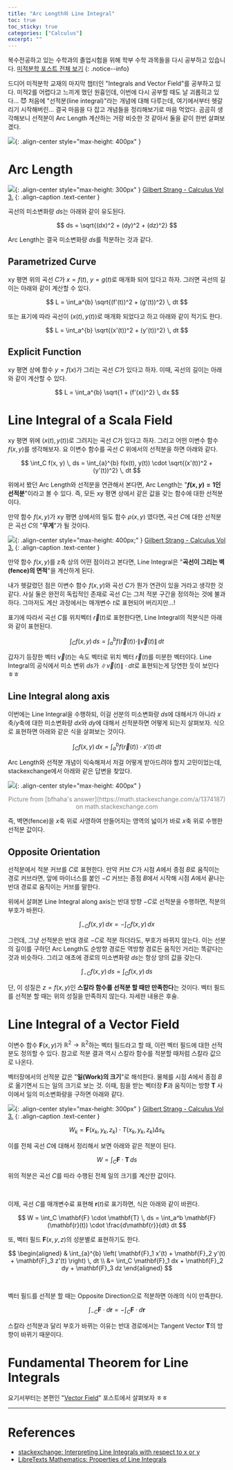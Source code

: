 ```yaml
---
title: "Arc Length와 Line Integral"
toc: true
toc_sticky: true
categories: ["Calculus"]
excerpt: ""
---
```


복수전공하고 있는 수학과의 졸업시험을 위해 학부 수학 과목들을 다시 공부하고 있습니다. [미적분학 포스트 전체 보기](/categories/calculus)
{: .notice--info}

드디어 미적분학 교재의 마지막 챕터인 "Integrals and Vector Field"를 공부하고 있다. 미적2를 어렵다고 느끼게 했던 원흉인데, 이번에 다시 공부할 때도 날 괴롭히고 있다... 😈 처음에 "선적분(line integral)"라는 개념에 대해 다루는데, 여기에서부터 헷갈리기 시작해버린... 결국 마음을 다 잡고 개념들을 정리해보기로 마음 먹었다. 곰곰히 생각해보니 선적분이 Arc Length 계산하는 거랑 비슷한 것 같아서 둘을 같이 한번 살펴보겠다.

![](/images/meme/i-do-it.jpeg){: .align-center style="max-height: 400px" }

# Arc Length

![](/images/mathematics/calculus/arc-length.png){: .align-center style="max-height: 300px" }
[Gilbert Strang - Calculus Vol 3.](https://open.umn.edu/opentextbooks/textbooks/calculus-volume-3)
{: .align-caption .text-center }


곡선의 미소변화량 $ds$는 아래와 같이 유도된다.

$$
ds = \sqrt{(dx)^2 + (dy)^2 + (dz)^2}
$$

Arc Length는 결국 미소변화량 $ds$를 적분하는 것과 같다.

## Parametrized Curve

xy 평면 위의 곡선 $C$가 $x = f(t)$, $y = g(t)$로 매개화 되어 있다고 하자. 그러면 곡선의 길이는 아래와 같이 계산할 수 있다.

$$
L = \int_a^{b} \sqrt{(f'(t))^2 + (g'(t))^2} \, dt
$$

또는 표기에 따라 곡선이 $(x(t), y(t))$로 매개화 되었다고 하고 아래와 같이 적기도 한다.

$$
L = \int_a^{b} \sqrt{(x'(t))^2 + (y'(t))^2} \, dt
$$

## Explicit Function

xy 평면 상에 함수 $y = f(x)$가 그리는 곡선 $C$가 있다고 하자. 이때, 곡선의 길이는 아래와 같이 계산할 수 있다.

$$
L = \int_a^{b} \sqrt{1 + (f'(x))^2} \, dx
$$

# Line Integral of a Scala Field

xy 평면 위에 $(x(t), y(t))$로 그려지는 곡선 $C$가 있다고 하자. 그리고 어떤 이변수 함수 $f(x, y)$를 생각해보자. 요 이변수 함수를 곡선 $C$ 위에서의 선적분을 하면 아래와 같다.

$$
\int_C f(x, y) \, ds = \int_{a}^{b} f(x(t), y(t)) \cdot \sqrt{(x'(t))^2 + (y'(t))^2} \, dt
$$

위에서 봤던 Arc Length와 선적분을 연관해서 본다면, Arc Length는 "**$f(x, y) = 1$인 선적분**"이라고 볼 수 있다. 즉, 모든 xy 평면 상에서 같은 값을 갖는 함수에 대한 선적분이다.

만약 함수 $f(x, y)$가 xy 평면 상에서의 밀도 함수 $\rho(x, y)$ 였다면, 곡선 $C$에 대한 선적분은 곡선 $C$의 "**무게**"가 될 것이다.

![](/images/mathematics/calculus/line-integral-of-scala-field.png){: .align-center style="max-height: 400px;" }
[Gilbert Strang - Calculus Vol 3.](https://open.umn.edu/opentextbooks/textbooks/calculus-volume-3)
{: .align-caption .text-center }

만약 함수 $f(x, y)$를 z축 상의 어떤 점이라고 본다면, Line Integral은 "**곡선이 그리는 벽(fence)의 면적**"을 계산하게 된다.

내가 헷갈렸던 점은 이변수 함수 $f(x, y)$와 곡선 $C$가 뭔가 연관이 있을 거라고 생각한 것 같다. 사실 둘은 완전히 독립적인 존재로 곡선 $C$는 그저 적분 구간을 정의하는 것에 불과하다. 그마저도 계산 과정에서는 매개변수 $t$로 표현되어 버리지만...!

표기에 따라서 곡선 $C$를 위치벡터 $\vec{r}(t)$로 표현한다면, Line Integral의 적분식은 아래와 같이 표현된다.

<div class="definition" markdown="1">

$$
\int_C f(x, y) \, ds = \int_a^{b} f(\vec{r}(t)) \cdot \| \vec{v}(t) \| \, dt
$$

</div>

갑자기 등장한 벡터 $\vec{v}(t)$는 속도 벡터로 위치 벡터 $\vec{r}(t)$를 미분한 벡터이다. Line Integral의 공식에서 미소 변위 $ds$가 $\| \vec{v}(t) \| \cdot dt$로 표현되는게 당연한 듯이 보인다 ㅎㅎ

## Line Integral along axis

이번에는 Line Integral을 수행하되, 이걸 선분의 미소변화량 $ds$에 대해서가 아니라 $x$축/$y$축에 대한 미소변화량 $dx$와 $dy$에 대해서 선적분하면 어떻게 되는지 살펴보자. 식으로 표현하면 아래와 같은 식을 살펴보는 것이다.

$$
\int_C f(x, y) \, dx = \int_a^{b} f(\vec{r}(t)) \cdot x'(t) \, dt
$$

Arc Length와 선적분 개념이 익숙해져서 저걸 어떻게 받아드려야 할지 고민이었는데, stackexchange에서 아래와 같은 답변을 찾았다.

![](/images/mathematics/calculus/line-integrals-along-axis.jpg){: .align-center style="max-height: 400px" }
<p markdown="1" style="text-align: center; color: gray; margin-top: 0;">
Picture from [bfhaha's answer](https://math.stackexchange.com/a/1374187) on math.stackexchange.com
</p>

즉, 벽면(fence)을 $x$축 위로 사영하여 만들어지는 영역의 넓이가 바로 $x$축 위로 수행한 선적분 값이다.

## Opposite Orientation

선적분에서 적분 커브를 $C$로 표현한다. 만약 커브 $C$가 시점 $A$에서 종점 $B$로 움직이는 경로 커브라면, 앞에 마이너스를 붙인 $-C$ 커브는 종점 $B$에서 시작해 시점 $A$에서 끝나는 반대 경로로 움직이는 커브를 말한다.

위에서 살펴본 Line Integral along axis는 반대 방향 $-C$로 선적분을 수행하면, 적분의 부호가 바뀐다.

$$
\int_{-C} f(x, y) \, dx = - \int_C f(x, y) \, dx
$$

그런데, 그냥 선적분은 반대 경로 $-C$로 적분 하더라도, 부호가 바뀌지 않는다. 이는 선분의 길이를 구하던 Arc Length도 순방향 경로든 역방향 경로든 움직인 거리는 똑같다는 것과 비슷하다. 그리고 애초에 경로의 미소변화량 $ds$는 항상 양의 값을 갖는다.

$$
\int_{-C} f(x, y) \, ds = \int_{C} f(x, y) \, ds
$$

단, 이 성질은 $z = f(x, y)$인 **스칼라 함수를 선적분 할 때만 만족한다**는 것이다. 벡터 필드를 선적분 할 때는 위의 성질을 만족하지 않는다. 자세한 내용은 후술.


# Line Integral of a Vector Field

이변수 함수 $\mathbf{F}(x, y)$가 $\mathbb{R}^2 \rightarrow \mathbb{R}^2$하는 벡터 필드라고 할 때, 이런 벡터 필드에 대한 선적분도 정의할 수 있다. 참고로 적분 결과 역시 스칼라 함수를 적분할 때처럼 스칼라 값으로 나온다.

벡터장에서의 선적분 값은 "**일(Work)의 크기**"로 해석한다. 물체를 시점 $A$에서 종점 $B$로 옮기면서 드는 일의 크기로 보는 것. 이때, 힘을 받는 벡터장 $\mathbf{F}$과 움직이는 방향 $\mathbf{T}$ 사이에서 일의 미소변화량을 구하면 아래와 같다.

![](/images/mathematics/calculus/line-integral-on-vector-field-1.png){: .align-center style="max-height: 300px" }
[Gilbert Strang - Calculus Vol 3.](https://open.umn.edu/opentextbooks/textbooks/calculus-volume-3)
{: .align-caption .text-center }

$$
W_k = \mathbf{F}(x_k, y_k, z_k) \cdot T(x_k, y_k, z_k) \Delta s_k
$$

이를 전체 곡선 $C$에 대해서 정리해서 보면 아래와 같은 적분이 된다.

$$
W = \int_C \mathbf{F} \cdot \mathbf{T} \, ds
$$

위의 적분은 곡선 $C$를 따라 수행된 전체 일의 크기를 계산한 값이다.

<br/>

이제, 곡선 $C$를 매개변수료 표현해 $\mathbf{r}(t)$로 표기하면, 식은 아래와 같이 바뀐다.

$$
W = \int_C \mathbf{F} \cdot \mathbf{T} \, ds = \int_a^b \mathbf{F}(\mathbf{r}(t)) \cdot \frac{d\mathbf{r}}{dt} dt
$$

또, 벡터 필드 $\mathbf{F}(x, y, z)$의 성분별로 표현하기도 한다.

$$
\begin{aligned}
& \int_{a}^{b} \left( \mathbf{F}_1 x'(t) + \mathbf{F}_2 y'(t) + \mathbf{F}_3 z'(t) \right) \, dt	\\
&= \int_C \mathbf{F}_1 dx + \mathbf{F}_2 dy + \mathbf{F}_3 dz
\end{aligned}
$$

<br/>

벡터 필드를 선적분 할 때는 Opposite Direction으로 적분하면 아래의 식이 만족한다.

$$
\int_{-C} \mathbf{F} \cdot d\mathbf{r} = - \int_{C} \mathbf{F} \cdot d\mathbf{r}
$$

스칼라 선적분과 달리 부호가 바뀌는 이유는 반대 경로에서는 Tangent Vector $\mathbf{T}$의 방향이 바뀌기 때문이다.

# Fundamental Theorem for Line Integrals

요기서부터는 본편인 "[Vector Field](/2024/07/20/vector-fields-and-line-integrals/)" 포스트에서 살펴보자 ㅎㅎ

<hr/>

# References

- [stackexchange: Interpreting Line Integrals with respect to x or y](https://math.stackexchange.com/a/1374187)
- [LibreTexts Mathematics: Properties of Line Integrals](https://math.libretexts.org/Bookshelves/Calculus/Vector_Calculus_(Corral)/04%3A_Line_and_Surface_Integrals/4.02%3A_Properties_of_Line_Integrals)
